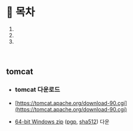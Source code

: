 # 🔖 목차
1.
2.
3.

<br/>

## tomcat
- ### tomcat 다운로드

- [https://tomcat.apache.org/download-90.cgi](https://tomcat.apache.org/download-90.cgi)

- [64-bit Windows zip](https://dlcdn.apache.org/tomcat/tomcat-9/v9.0.75/bin/apache-tomcat-9.0.75-windows-x64.zip) ([pgp](https://downloads.apache.org/tomcat/tomcat-9/v9.0.75/bin/apache-tomcat-9.0.75-windows-x64.zip.asc), [sha512](https://downloads.apache.org/tomcat/tomcat-9/v9.0.75/bin/apache-tomcat-9.0.75-windows-x64.zip.sha512)) 다운

